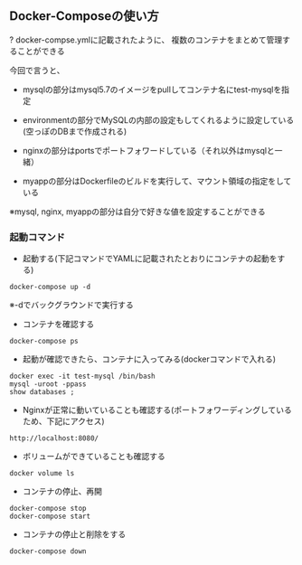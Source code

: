 ## Docker-Composeの使い方

? docker-compse.ymlに記載されたように、
複数のコンテナをまとめて管理することができる

今回で言うと、
* mysqlの部分はmysql5.7のイメージをpullしてコンテナ名にtest-mysqlを指定
* environmentの部分でMySQLの内部の設定もしてくれるように設定している(空っぽのDBまで作成される)

* nginxの部分はportsでポートフォワードしている（それ以外はmysqlと一緒）

* myappの部分はDockerfileのビルドを実行して、マウント領域の指定をしている


※mysql, nginx, myappの部分は自分で好きな値を設定することができる

### 起動コマンド

* 起動する(下記コマンドでYAMLに記載されたとおりにコンテナの起動をする)

```
docker-compose up -d
```
※-dでバックグラウンドで実行する

* コンテナを確認する

```
docker-compose ps
```

* 起動が確認できたら、コンテナに入ってみる(dockerコマンドで入れる)

```
docker exec -it test-mysql /bin/bash
mysql -uroot -ppass
show databases ;
```

* Nginxが正常に動いていることも確認する(ポートフォワーディングしているため、下記にアクセス)

```
http://localhost:8080/
```

* ボリュームができていることも確認する

```
docker volume ls
```

* コンテナの停止、再開

```
docker-compose stop
docker-compose start
```

* コンテナの停止と削除をする

```
docker-compose down
```
